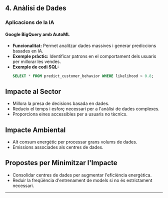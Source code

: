 ## 4. Anàlisi de Dades

### Aplicacions de la IA
#### Google BigQuery amb AutoML
- **Funcionalitat:** Permet analitzar dades massives i generar prediccions basades en IA.
- **Exemple pràctic:** Identificar patrons en el comportament dels usuaris per millorar les vendes.
- **Exemple de codi SQL:**
  ```sql
  SELECT * FROM predict_customer_behavior WHERE likelihood > 0.8;
## Impacte al Sector
- Millora la presa de decisions basada en dades.
- Redueix el temps i esforç necessari per a l'anàlisi de dades complexes.
- Proporciona eines accessibles per a usuaris no tècnics.

## Impacte Ambiental
- Alt consum energètic per processar grans volums de dades.
- Emissions associades als centres de dades.

## Propostes per Minimitzar l'Impacte
- Consolidar centres de dades per augmentar l'eficiència energètica.
- Reduir la freqüència d'entrenament de models si no és estrictament necessari.

---
